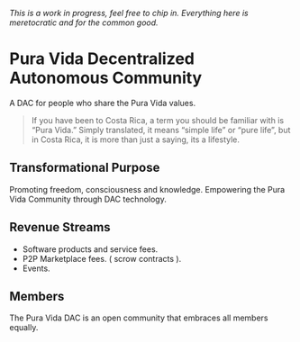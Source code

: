 *This is a work in progress, feel free to chip in. Everything here is meretocratic and for the common good.*

# Pura Vida Decentralized Autonomous Community

A DAC for people who share the Pura Vida values.

> If you have been to Costa Rica, a term you should be familiar with is “Pura Vida.” Simply translated, it means “simple life” or “pure life”, but in Costa Rica, it is more than just a saying, its a lifestyle. 

## Transformational Purpose

Promoting freedom, consciousness and knowledge. Empowering the Pura Vida Community through DAC technology.

## Revenue Streams

- Software products and service fees.
- P2P Marketplace fees. ( scrow contracts ).
- Events.

## Members

The Pura Vida DAC is an open community that embraces all members equally. 

